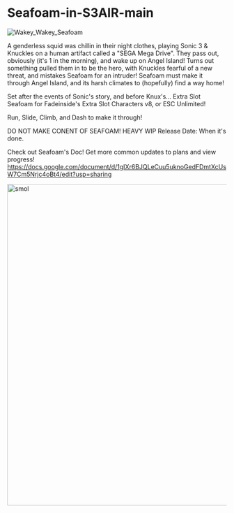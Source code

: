 # Seafoam-in-S3AIR-main

![Wakey_Wakey_Seafoam](https://user-images.githubusercontent.com/118873369/210184045-021230f9-13d3-41b8-9b23-1748e944797e.png)

A genderless squid was chillin in their night clothes, playing Sonic 3 & Knuckles on a human artifact called a "SEGA Mega Drive". They pass out, obviously (it's 1 in the morning), and wake up on Angel Island! Turns out something pulled them in to be the hero, with Knuckles fearful of a new threat, and mistakes Seafoam for an intruder! Seafoam must make it through Angel Island, and its harsh climates to (hopefully) find a way home!

Set after the events of Sonic's story, and before Knux's...
Extra Slot Seafoam for Fadeinside's Extra Slot Characters v8, or ESC Unlimited!

Run, Slide, Climb, and Dash to make it through!


DO NOT MAKE CONENT OF SEAFOAM! HEAVY WIP
Release Date: When it's done.

Check out Seafoam's Doc! Get more common updates to plans and view progress!
https://docs.google.com/document/d/1gIXr6BJQLeCuu5uknoGedFDmtXcUsW7Cm5Nrjc4oBt4/edit?usp=sharing

<img width="736" alt="smol" src="https://user-images.githubusercontent.com/118873369/210184053-5b4b80a1-a5ed-4f97-98bc-b992834941c4.png">
